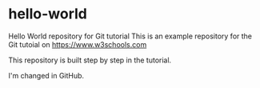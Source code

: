 # hello-world
Hello World repository for Git tutorial
This is an example repository for the Git tutoial on https://www.w3schools.com

This repository is built step by step in the tutorial.

I'm changed in GitHub.
